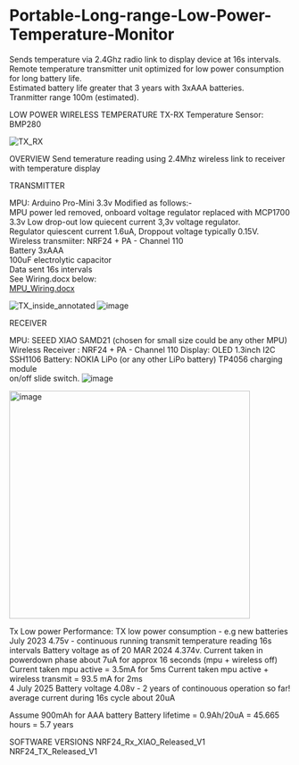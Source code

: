 # Portable-Long-range-Low-Power-Temperature-Monitor
Sends temperature via 2.4Ghz radio link to display device at 16s intervals.  
Remote temperature transmitter unit optimized for low power consumption for long battery life.  
Estimated battery life greater that 3 years with 3xAAA batteries.  
Tranmitter range 100m (estimated).


LOW POWER WIRELESS TEMPERATURE TX-RX
Temperature Sensor: BMP280  

![TX_RX](https://github.com/user-attachments/assets/b56367e7-31a7-442e-a9d5-376dda5b670c)

OVERVIEW
Send temerature reading using 2.4Mhz wireless link to receiver with temperature display

TRANSMITTER  



MPU: Arduino Pro-Mini 3.3v Modified as follows:-   
MPU power led removed, onboard voltage regulator replaced with MCP1700 3.3v Low drop-out low quiecent current 3,3v voltage regulator.  
Regulator quiescent current 1.6uA, Droppout voltage typically 0.15V.  
Wireless transmiiter: NRF24 + PA - Channel 110  
Battery 3xAAA  
100uF electrolytic capacitor  
Data sent 16s intervals  
See Wiring.docx below:      
[MPU_Wiring.docx](https://github.com/user-attachments/files/21166246/MPU_Wiring.docx)

![TX_inside_annotated](https://github.com/user-attachments/assets/fa08e3d8-2043-4f14-9871-b44c54c929a8)
![image](https://github.com/user-attachments/assets/280e2b2f-677c-40ac-84d2-bf7488752700)    


RECEIVER  

MPU: SEEED XIAO SAMD21 (chosen for small size could be any other MPU)  
Wireless Receiver : NRF24 + PA - Channel 110
Display: OLED 1.3inch I2C SSH1106
Battery: NOKIA LiPo  (or any other LiPo battery)
TP4056 charging module  
on/off slide switch.
![image](https://github.com/user-attachments/assets/812b92f5-e23f-49f8-b10e-fa21c75316e0)  





<img width="431" height="408" alt="image" src="https://github.com/user-attachments/assets/f58a898f-5e5f-44ec-af8b-9b07b7c1087b" />


Tx Low power Performance:
TX low power consumption - e.g new batteries July 2023 4.75v  - continuous running transmit temperature reading 16s intervals
Battery voltage as of 20 MAR 2024 4.374v.
Current taken in powerdown phase about 7uA for approx 16 seconds (mpu + wireless off)
Current taken mpu active = 3.5mA for 5ms
Current taken mpu active + wireless transmit = 93.5 mA for 2ms  
4 July 2025 Battery voltage 4.08v - 2 years of continouous operation so far!  
average current during 16s cycle about 20uA  




Assume 900mAh for AAA battery
Battery lifetime = 0.9Ah/20uA = 45.665 hours = 5.7 years

SOFTWARE VERSIONS
NRF24_Rx_XIAO_Released_V1
NRF24_TX_Released_V1

